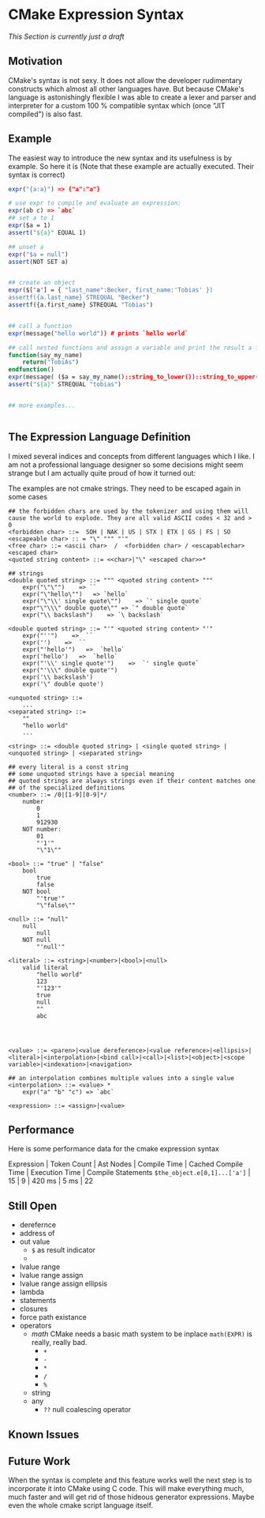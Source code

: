 # CMake Expression Syntax

_This Section is currently just a draft_


## Motivation

CMake's syntax is not sexy. It does not allow the developer rudimentary constructs which almost all other languages have.  But because CMake's language is astonishingly flexible I was able to create a lexer and parser and interpreter for a custom 100 % compatible syntax which (once "JIT compiled") is also fast.


## Example

The easiest way to introduce the new syntax and its usefulness is by example. So here it is (Note that these example are actually executed. Their syntax is correct)

```cmake
expr("{a:a}") => {"a":"a"}

# use expr to compile and evaluate an expression:
expr(ab c) => `abc`
## set a to 1
expr($a = 1)
assert("${a}" EQUAL 1)

## unset a
expr("$a = null")
assert(NOT SET a)


## create an object
expr($['a'] = { "last_name":Becker, first_name:'Tobias' })
assertf({a.last_name} STREQUAL "Becker")
assertf({a.first_name} STREQUAL "Tobias")


## call a function
expr(message("hello world")) # prints `hello world`

## call nested functions and assign a variable and print the result a function with first parameter binding
function(say_my_name)
    return("TobiAs")
endfunction()
expr(message( ($a = say_my_name()::string_to_lower())::string_to_upper())) # prints `TOBIAS` 
assert("${a}" STREQUAL "tobias")


## more examples...



```



## The Expression Language Definition

I mixed several indices and concepts from different languages which I like.  I am not a professional language designer so some decisions might seem strange but I am actually quite proud of how it turned out:


The examples are not cmake strings. They need to be escaped again in some cases
```
## the forbidden chars are used by the tokenizer and using them will cause the world to explode. They are all valid ASCII codes < 32 and > 0 
<forbidden char> ::=  SOH | NAK | US | STX | ETX | GS | FS | SO  
<escapeable char> :: = "\" """ "'"  
<free char> ::= <ascii char>  /  <forbidden char> / <escapablechar> 
<escaped char> 
<quoted string content> ::= <<char>|"\" <escaped char>>* 

## strings 
<double quoted string> ::= """ <quoted string content> """
    expr("\"\"")    => ``
    expr("\"hello\"")   => `hello`
    expr("\"\\' single quote\"")    => `' single quote`
    expr"\"\\\" double quote\"" => `" double quote`
    expr("\\ backslash")    => `\ backslash`

<double quoted string> ::= "'" <quoted string content> "'"
    expr("''")    =>  ``
    expr('')    =>  ``
    expr("'hello'")   =>  `hello`
    expr('hello')   =>  `hello`
    expr("'\\' single quote'")    =>  `' single quote`
    expr("'\\\" double quote'")
    expr('\\ backslash')
    expr('\" double quote')

<unquoted string> ::= 
    ...
<separated string> ::= 
    ""
    "hello world"
    ...

<string> ::= <double quoted string> | <single quoted string> | <unquoted string> | <separated string>

## every literal is a const string 
## some unquoted strings have a special meaning
## quoted strings are always strings even if their content matches one
## of the specialized definitions
<number> ::= /0|[1-9][0-9]*/
    number
        0
        1
        912930
    NOT number:
        01
        "'1'" 
        "\"1\""

<bool> ::= "true" | "false"
    bool
        true
        false
    NOT bool
        "'true'"
        "\"false\""

<null> ::= "null"
    null
        null
    NOT null
        "'null'"

<literal> ::= <string>|<number>|<bool>|<null>
    valid literal
        "hello world"
        123
        "'123'"
        true
        null
        ""
        abc




<value> ::= <paren>|<value dereference>|<value reference>|<ellipsis>|<literal>|<interpolation>|<bind call>|<call>|<list>|<object>|<scope variable>|<indexation>|<navigation>

## an interpolation combines multiple values into a single value
<interpolation> ::= <value> * 
    expr("a" "b" "c") => `abc`

<expression> ::= <assign>|<value> 

```



## Performance

Here is some performance data for the cmake expression syntax


Expression | Token Count | Ast Nodes | Compile Time | Cached Compile Time |  Execution Time | Compile Statements
`$the_object.e[0,1]...['a']` | 15 | 9 | 420 ms | 5 ms | 22




## Still Open

* derefernce 
* address of
* out value
    - `$` as result indicator
    - 
* lvalue range
* lvalue range assign
* lvalue range assign ellipsis
* lambda
* statements
* closures
* force path existance
* operators
    - *math* CMake needs a basic math system to be inplace `math(EXPR)` is really, really bad. 
        + `+`
        + `-`
        + `*`
        + `/`
        + `%`
    - string 
    - any
        + `??` null coalescing operator
    


## Known Issues



## Future Work

When the syntax is complete and this feature works well the next step is to incorporate it into CMake using C code.  This will make everything much, much faster and will get rid of those hideous generator expressions.  Maybe even the whole cmake script language itself.